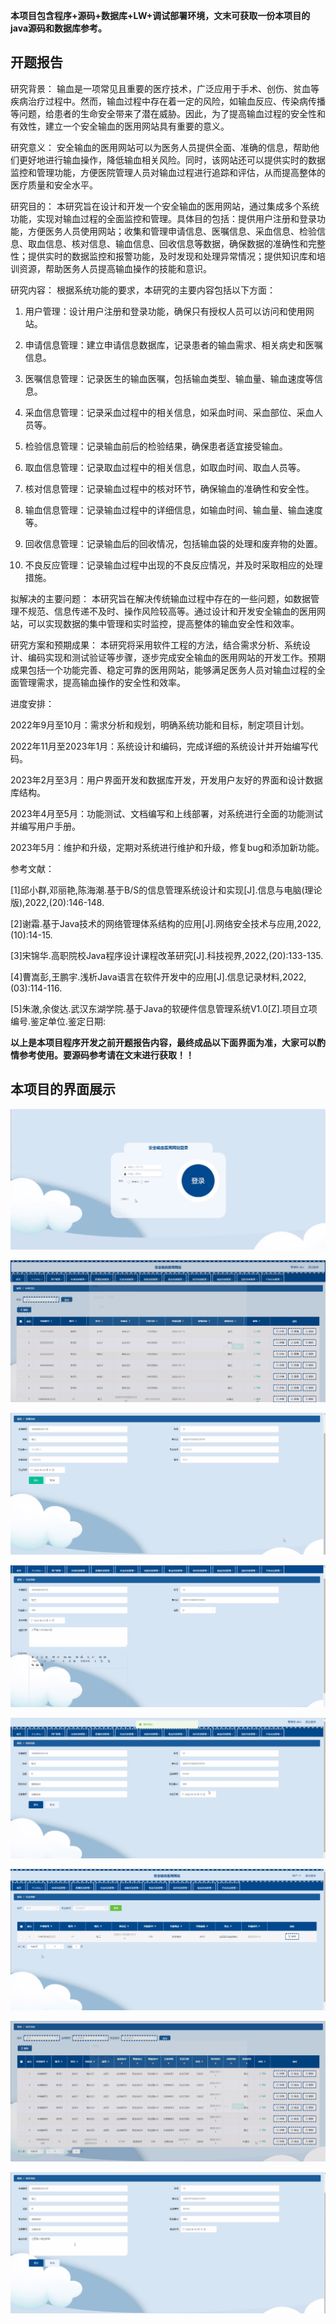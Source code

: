 ****本项目包含程序+源码+数据库+LW+调试部署环境，文末可获取一份本项目的java源码和数据库参考。****

## ******开题报告******

研究背景：
输血是一项常见且重要的医疗技术，广泛应用于手术、创伤、贫血等疾病治疗过程中。然而，输血过程中存在着一定的风险，如输血反应、传染病传播等问题，给患者的生命安全带来了潜在威胁。因此，为了提高输血过程的安全性和有效性，建立一个安全输血的医用网站具有重要的意义。

研究意义：
安全输血的医用网站可以为医务人员提供全面、准确的信息，帮助他们更好地进行输血操作，降低输血相关风险。同时，该网站还可以提供实时的数据监控和管理功能，方便医院管理人员对输血过程进行追踪和评估，从而提高整体的医疗质量和安全水平。

研究目的：
本研究旨在设计和开发一个安全输血的医用网站，通过集成多个系统功能，实现对输血过程的全面监控和管理。具体目的包括：提供用户注册和登录功能，方便医务人员使用网站；收集和管理申请信息、医嘱信息、采血信息、检验信息、取血信息、核对信息、输血信息、回收信息等数据，确保数据的准确性和完整性；提供实时的数据监控和报警功能，及时发现和处理异常情况；提供知识库和培训资源，帮助医务人员提高输血操作的技能和意识。

研究内容： 根据系统功能的要求，本研究的主要内容包括以下方面：

  1. 用户管理：设计用户注册和登录功能，确保只有授权人员可以访问和使用网站。

  2. 申请信息管理：建立申请信息数据库，记录患者的输血需求、相关病史和医嘱信息。

  3. 医嘱信息管理：记录医生的输血医嘱，包括输血类型、输血量、输血速度等信息。

  4. 采血信息管理：记录采血过程中的相关信息，如采血时间、采血部位、采血人员等。

  5. 检验信息管理：记录输血前后的检验结果，确保患者适宜接受输血。

  6. 取血信息管理：记录取血过程中的相关信息，如取血时间、取血人员等。

  7. 核对信息管理：记录输血过程中的核对环节，确保输血的准确性和安全性。

  8. 输血信息管理：记录输血过程中的详细信息，如输血时间、输血量、输血速度等。

  9. 回收信息管理：记录输血后的回收情况，包括输血袋的处理和废弃物的处置。

  10. 不良反应管理：记录输血过程中出现的不良反应情况，并及时采取相应的处理措施。

拟解决的主要问题：
本研究旨在解决传统输血过程中存在的一些问题，如数据管理不规范、信息传递不及时、操作风险较高等。通过设计和开发安全输血的医用网站，可以实现数据的集中管理和实时监控，提高整体的输血安全性和效率。

研究方案和预期成果：
本研究将采用软件工程的方法，结合需求分析、系统设计、编码实现和测试验证等步骤，逐步完成安全输血的医用网站的开发工作。预期成果包括一个功能完善、稳定可靠的医用网站，能够满足医务人员对输血过程的全面管理需求，提高输血操作的安全性和效率。

进度安排：

2022年9月至10月：需求分析和规划，明确系统功能和目标，制定项目计划。

2022年11月至2023年1月：系统设计和编码，完成详细的系统设计并开始编写代码。

2023年2月至3月：用户界面开发和数据库开发，开发用户友好的界面和设计数据库结构。

2023年4月至5月：功能测试、文档编写和上线部署，对系统进行全面的功能测试并编写用户手册。

2023年5月：维护和升级，定期对系统进行维护和升级，修复bug和添加新功能。

参考文献：

[1]邱小群,邓丽艳,陈海潮.基于B/S的信息管理系统设计和实现[J].信息与电脑(理论版),2022,(20):146-148.

[2]谢霜.基于Java技术的网络管理体系结构的应用[J].网络安全技术与应用,2022,(10):14-15.

[3]宋锦华.高职院校Java程序设计课程改革研究[J].科技视界,2022,(20):133-135.

[4]曹嵩彭,王鹏宇.浅析Java语言在软件开发中的应用[J].信息记录材料,2022,(03):114-116.

[5]朱澈,余俊达.武汉东湖学院.基于Java的软硬件信息管理系统V1.0[Z].项目立项编号.鉴定单位.鉴定日期:

****以上是本项目程序开发之前开题报告内容，最终成品以下面界面为准，大家可以酌情参考使用。要源码参考请在文末进行获取！！****

## ******本项目的界面展示******

![](./res/38f24386da174a0bb7981c00d30b0a77.png)

![](./res/5f39abeddab64120b28f94dc3c4ce434.png)

![](./res/64c45424e9f949398257a3708160336c.png)

![](./res/5e9d295f43484944bf1170ac395a63c4.png)

![](./res/8bfcc4c57796411d816b1d41f5103491.png)

![](./res/94583fcc92124506aa6974c89e8bad9a.png)

![](./res/691c6ba7b8e64d7ebc24cf73b74855fe.png)

![](./res/5c8fed770ff54ba89f4e4ecd8f9e8584.png)

